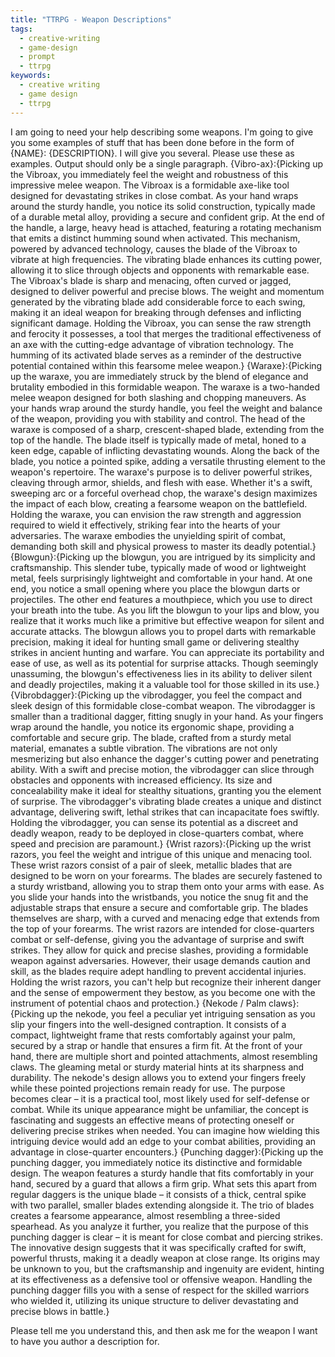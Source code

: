 ```yaml
---
title: "TTRPG - Weapon Descriptions"
tags:
  - creative-writing
  - game-design
  - prompt
  - ttrpg
keywords:
  - creative writing
  - game design
  - ttrpg
---
```

I am going to need your help describing some weapons.  I'm going to give you some examples of stuff that has been done before in the form of {NAME}: {DESCRIPTION}.  I will give you several.  Please use these as examples.  Output should only be a single paragraph.
 {Vibro-ax}:{Picking up the Vibroax, you immediately feel the weight and robustness of this impressive melee weapon. The Vibroax is a formidable axe-like tool designed for devastating strikes in close combat. As your hand wraps around the sturdy handle, you notice its solid construction, typically made of a durable metal alloy, providing a secure and confident grip. At the end of the handle, a large, heavy head is attached, featuring a rotating mechanism that emits a distinct humming sound when activated. This mechanism, powered by advanced technology, causes the blade of the Vibroax to vibrate at high frequencies. The vibrating blade enhances its cutting power, allowing it to slice through objects and opponents with remarkable ease. The Vibroax's blade is sharp and menacing, often curved or jagged, designed to deliver powerful and precise blows. The weight and momentum generated by the vibrating blade add considerable force to each swing, making it an ideal weapon for breaking through defenses and inflicting significant damage. Holding the Vibroax, you can sense the raw strength and ferocity it possesses, a tool that merges the traditional effectiveness of an axe with the cutting-edge advantage of vibration technology. The humming of its activated blade serves as a reminder of the destructive potential contained within this fearsome melee weapon.}
{Waraxe}:{Picking up the waraxe, you are immediately struck by the blend of elegance and brutality embodied in this formidable weapon. The waraxe is a two-handed melee weapon designed for both slashing and chopping maneuvers. As your hands wrap around the sturdy handle, you feel the weight and balance of the weapon, providing you with stability and control. The head of the waraxe is composed of a sharp, crescent-shaped blade, extending from the top of the handle. The blade itself is typically made of metal, honed to a keen edge, capable of inflicting devastating wounds. Along the back of the blade, you notice a pointed spike, adding a versatile thrusting element to the weapon's repertoire. The waraxe's purpose is to deliver powerful strikes, cleaving through armor, shields, and flesh with ease. Whether it's a swift, sweeping arc or a forceful overhead chop, the waraxe's design maximizes the impact of each blow, creating a fearsome weapon on the battlefield. Holding the waraxe, you can envision the raw strength and aggression required to wield it effectively, striking fear into the hearts of your adversaries. The waraxe embodies the unyielding spirit of combat, demanding both skill and physical prowess to master its deadly potential.}
{Blowgun}:{Picking up the blowgun, you are intrigued by its simplicity and craftsmanship. This slender tube, typically made of wood or lightweight metal, feels surprisingly lightweight and comfortable in your hand. At one end, you notice a small opening where you place the blowgun darts or projectiles. The other end features a mouthpiece, which you use to direct your breath into the tube. As you lift the blowgun to your lips and blow, you realize that it works much like a primitive but effective weapon for silent and accurate attacks. The blowgun allows you to propel darts with remarkable precision, making it ideal for hunting small game or delivering stealthy strikes in ancient hunting and warfare. You can appreciate its portability and ease of use, as well as its potential for surprise attacks. Though seemingly unassuming, the blowgun's effectiveness lies in its ability to deliver silent and deadly projectiles, making it a valuable tool for those skilled in its use.}{Vibrobdagger}:{Picking up the vibrodagger, you feel the compact and sleek design of this formidable close-combat weapon. The vibrodagger is smaller than a traditional dagger, fitting snugly in your hand. As your fingers wrap around the handle, you notice its ergonomic shape, providing a comfortable and secure grip. The blade, crafted from a sturdy metal material, emanates a subtle vibration. The vibrations are not only mesmerizing but also enhance the dagger's cutting power and penetrating ability. With a swift and precise motion, the vibrodagger can slice through obstacles and opponents with increased efficiency. Its size and concealability make it ideal for stealthy situations, granting you the element of surprise. The vibrodagger's vibrating blade creates a unique and distinct advantage, delivering swift, lethal strikes that can incapacitate foes swiftly. Holding the vibrodagger, you can sense its potential as a discreet and deadly weapon, ready to be deployed in close-quarters combat, where speed and precision are paramount.}
{Wrist razors}:{Picking up the wrist razors, you feel the weight and intrigue of this unique and menacing tool. These wrist razors consist of a pair of sleek, metallic blades that are designed to be worn on your forearms. The blades are securely fastened to a sturdy wristband, allowing you to strap them onto your arms with ease. As you slide your hands into the wristbands, you notice the snug fit and the adjustable straps that ensure a secure and comfortable grip. The blades themselves are sharp, with a curved and menacing edge that extends from the top of your forearms. The wrist razors are intended for close-quarters combat or self-defense, giving you the advantage of surprise and swift strikes. They allow for quick and precise slashes, providing a formidable weapon against adversaries. However, their usage demands caution and skill, as the blades require adept handling to prevent accidental injuries. Holding the wrist razors, you can't help but recognize their inherent danger and the sense of empowerment they bestow, as you become one with the instrument of potential chaos and protection.}
{Nekode / Palm claws}:{Picking up the nekode, you feel a peculiar yet intriguing sensation as you slip your fingers into the well-designed contraption. It consists of a compact, lightweight frame that rests comfortably against your palm, secured by a strap or handle that ensures a firm fit. At the front of your hand, there are multiple short and pointed attachments, almost resembling claws. The gleaming metal or sturdy material hints at its sharpness and durability. The nekode's design allows you to extend your fingers freely while these pointed projections remain ready for use. The purpose becomes clear – it is a practical tool, most likely used for self-defense or combat. While its unique appearance might be unfamiliar, the concept is fascinating and suggests an effective means of protecting oneself or delivering precise strikes when needed. You can imagine how wielding this intriguing device would add an edge to your combat abilities, providing an advantage in close-quarter encounters.}
{Punching dagger}:{Picking up the punching dagger, you immediately notice its distinctive and formidable design. The weapon features a sturdy handle that fits comfortably in your hand, secured by a guard that allows a firm grip. What sets this apart from regular daggers is the unique blade – it consists of a thick, central spike with two parallel, smaller blades extending alongside it. The trio of blades creates a fearsome appearance, almost resembling a three-sided spearhead. As you analyze it further, you realize that the purpose of this punching dagger is clear – it is meant for close combat and piercing strikes. The innovative design suggests that it was specifically crafted for swift, powerful thrusts, making it a deadly weapon at close range. Its origins may be unknown to you, but the craftsmanship and ingenuity are evident, hinting at its effectiveness as a defensive tool or offensive weapon. Handling the punching dagger fills you with a sense of respect for the skilled warriors who wielded it, utilizing its unique structure to deliver devastating and precise blows in battle.}

Please tell me you understand this, and then ask me for the weapon I want to have you author a description for.